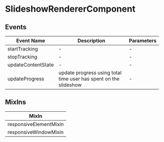 # SlideshowRendererComponent

## Events

<!-- @vuese:SlideshowRendererComponent:events:start -->
|Event Name|Description|Parameters|
|---|---|---|
|startTracking|-|-|
|stopTracking|-|-|
|updateContentState|-|-|
|updateProgress|update progress using total time user has spent on the slideshow|-|

<!-- @vuese:SlideshowRendererComponent:events:end -->


## MixIns

<!-- @vuese:SlideshowRendererComponent:mixIns:start -->
|MixIn|
|---|
|responsiveElementMixin|
|responsiveWindowMixin|

<!-- @vuese:SlideshowRendererComponent:mixIns:end -->
